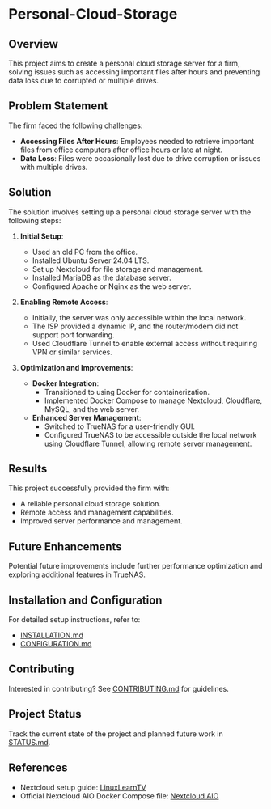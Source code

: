 # Personal-Cloud-Storage

## Overview

This project aims to create a personal cloud storage server for a firm, solving issues such as accessing important files after hours and preventing data loss due to corrupted or multiple drives.

## Problem Statement

The firm faced the following challenges:
- **Accessing Files After Hours**: Employees needed to retrieve important files from office computers after office hours or late at night.
- **Data Loss**: Files were occasionally lost due to drive corruption or issues with multiple drives.

## Solution

The solution involves setting up a personal cloud storage server with the following steps:

1. **Initial Setup**:
   - Used an old PC from the office.
   - Installed Ubuntu Server 24.04 LTS.
   - Set up Nextcloud for file storage and management.
   - Installed MariaDB as the database server.
   - Configured Apache or Nginx as the web server.

2. **Enabling Remote Access**:
   - Initially, the server was only accessible within the local network.
   - The ISP provided a dynamic IP, and the router/modem did not support port forwarding.
   - Used Cloudflare Tunnel to enable external access without requiring VPN or similar services.

3. **Optimization and Improvements**:
   - **Docker Integration**:
     - Transitioned to using Docker for containerization.
     - Implemented Docker Compose to manage Nextcloud, Cloudflare, MySQL, and the web server.
   - **Enhanced Server Management**:
     - Switched to TrueNAS for a user-friendly GUI.
     - Configured TrueNAS to be accessible outside the local network using Cloudflare Tunnel, allowing remote server management.

## Results

This project successfully provided the firm with:
- A reliable personal cloud storage solution.
- Remote access and management capabilities.
- Improved server performance and management.

## Future Enhancements

Potential future improvements include further performance optimization and exploring additional features in TrueNAS.

## Installation and Configuration

For detailed setup instructions, refer to:
- [INSTALLATION.md](INSTALLATION.md)
- [CONFIGURATION.md](CONFIGURATION.md)

## Contributing

Interested in contributing? See [CONTRIBUTING.md](CONTRIBUTING.md) for guidelines.

## Project Status

Track the current state of the project and planned future work in [STATUS.md](STATUS.md).

## References

- Nextcloud setup guide: [LinuxLearnTV](https://www.learnlinux.tv/complete-walkthrough-for-installing-nextcloud-on-ubuntu-24-04/)
- Official Nextcloud AIO Docker Compose file: [Nextcloud AIO](https://github.com/nextcloud/all-in-one/blob/main/compose.yaml)
